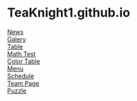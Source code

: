 # TeaKnight1.github.io
<a href="WebDesg\News\NewsPromoSite.html">News</a> <br>
<a href="WebDesg\Saved Pictures\Img.html">Galery</a> <br>
<a href="WebDesg\Table\Table.html">Table</a><br>
<a href="WebDesg\Test\Math.html">Math Test </a><br>
<a href="WebDesg\Color\Color.html">Color Table </a><br>
<a href="WebDesg\Menu\Menu.html">Menu</a><br>
<a href="WebDesg\Schedule\Schedule.html">Schedule</a><br>
<a href="WebDesg\Team Page\TeamPage.html">Team Page</a><br>
<a href="WebDesg\Puzzle\Puzzle.html">Puzzle</a>
